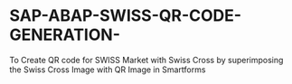 # SAP-ABAP-SWISS-QR-CODE-GENERATION-
To Create QR code for SWISS Market with Swiss Cross by superimposing the Swiss Cross Image with  QR Image in Smartforms
